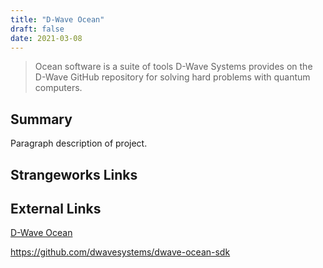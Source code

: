```yaml
---
title: "D-Wave Ocean"
draft: false
date: 2021-03-08
---
```


> Ocean software is a suite of tools D-Wave Systems provides on the D-Wave GitHub repository for solving hard problems with quantum computers.
<!--more-->
## Summary
Paragraph description of project.

## Strangeworks Links


## External Links

[D-Wave Ocean](https://docs.ocean.dwavesys.com/en/stable/)

https://github.com/dwavesystems/dwave-ocean-sdk

